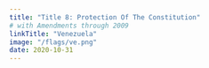 ```yaml
---
title: "Title 8: Protection Of The Constitution"
# with Amendments through 2009
linkTitle: "Venezuela"
image: "/flags/ve.png"
date: 2020-10-31
---
```

